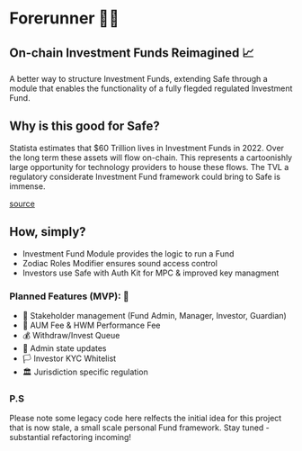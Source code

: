 # Forerunner 🌱🔮

## On-chain Investment Funds Reimagined 📈

A better way to structure Investment Funds, extending Safe through a module that enables the functionality of a fully flegded regulated Investment Fund.

## Why is this good for Safe?
Statista estimates that $60 Trillion lives in Investment Funds in 2022. Over the long term these assets will flow on-chain. This represents a cartoonishly large opportunity for technology providers to house these flows. The TVL a regulatory considerate Investment Fund framework could bring to Safe is immense.

[source](https://www.statista.com/statistics/1194559/net-assets-regulated-open-end-funds-worldwide-type/)

## How, simply?
* Investment Fund Module provides the logic to run a Fund
* Zodiac Roles Modifier ensures sound access control
* Investors use Safe with Auth Kit for MPC & improved key managment

### Planned Features (MVP): 📅

* 👫 Stakeholder management (Fund Admin, Manager, Investor, Guardian)
* 💸 AUM Fee & HWM Performance Fee
* 💰 Withdraw/Invest Queue
* 🔄 Admin state updates
* 🏳️ Investor KYC Whitelist
* 🏛️ Jurisdiction specific regulation

### P.S
Please note some legacy code here relfects the initial idea for this project that is now stale, a small scale personal Fund framework. Stay tuned - substantial refactoring incoming!